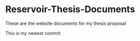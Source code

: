 # Reservoir-Thesis-Documents

These are the website documents for my thesis proposal

This is my newest commit
